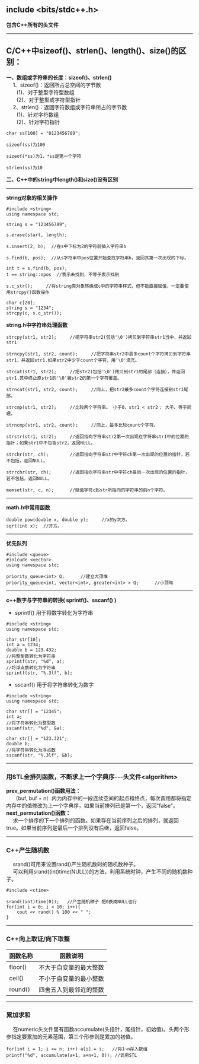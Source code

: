 ## include <bits/stdc++.h>
**包含C++所有的头文件**
****
## C/C++中sizeof()、strlen()、length()、size()的区别：  
**一、数组或字符串的长度：sizeof()、strlen()**  
&emsp; 1、sizeof()：返回所占总空间的字节数  
&emsp;&emsp;(1)、对于整型字符型数组  
&emsp;&emsp;(2)、对于整型或字符型指针  
&emsp; 2、strlen()：返回字符数组或字符串所占的字节数  
&emsp;&emsp;(1)、针对字符数组  
&emsp;&emsp;(2)、针对字符指针
```
char ss[100] = "0123456789";

sizeof(ss)为100

sizeof(*ss)为1，*ss是第一个字符

strlen(ss)为10
```
**二、C++中的string中length()和size()没有区别**
****
**string对象的相关操作**
```
#include <string>
using namespace std;

string s = "123456789";

s.erase(start, length);

s.insert(2, b);  //在s中下标为2的字符前插入字符串b

s.find(b, pos);  //从s字符串中pos位置开始查找字符串b，返回其第一次出现的下标。

int t = s.find(b, pos);
t == string::npos  //表示未找到，不等于表示找到

s.c_str();     //将string类对象转换成c中的字符串样式，但不能直接赋值，一定要使用strcpy()函数操作

char c[20];
string s = "1234";
strcpy(c, s.c_str());
```
**string.h中字符串处理函数**
```
strcpy(str1, str2);     //把字符串str2(包括'\0')拷贝到字符串str1当中，并返回str1

strncpy(str1, str2, count);     //把字符串str2中最多count个字符拷贝到字符串str1，并返回str1.如果str2中少于count个字符，用'\0'填充。

strcat(str1, str2);     //把str2(包括'\0')拷贝到str1的尾部（连接），并返回str1.其中终止原str1的'\0'被str2的第一个字符覆盖。

strncat(str1, str2, count);     //同上，把str2最多count个字符连接到str1尾部。

strcmp(str1, str2);     //比较两个字符串。 小于0，str1 < str2； 大于、等于同理。

strncmp(str1, str2, count);     //同上，最多比较count个字符。

strstr(str1, str2);     //返回指向字符串str2第一次出现在字符串str1中的位置的指针；如果str1中不包含str2，返回NULL。

strchr(str, ch);        //返回指向字符串str中字符ch第一次出现的位置的指针，若不包括，返回NULL。

strrchr(str, ch);       //返回指向字符串str中字符ch最后一次出现的位置的指针，若不包括，返回NULL。

memset(str, c, n);      //赋值字符c到str所指向的字符串的前n个字符。
```
****
**math.h中常用函数**
```
double pow(double x, double y);     //x的y次方。
sqrt(int x);  //开方。
```
****
**优先队列**
```
#include <queue>
#inlcude <vector>
using namespace std;

priority_queue<int> Q;      //建立大顶堆
priority_queue<int, vector<int>, greater<int> > Q;      //小顶堆
```
****
**c++数字与字符串的转换( sprintf()、sscanf() )**
+ sprintf() 用于将数字转化为字符串
```
#include <string>
using namespace std;

char str[10];
int a = 1234;
double b = 123.432;
//将整型数转化为字符串
sprintf(str, "%d", a);
//将浮点数转化为字符串
sprintf(str, "%.3lf", b);
```
+ sscanf() 用于将字符串转化为数字
```
#include <string>
using namespace std;

char str[] = "12345";
int a;
//将字符串转化为整型数
sscanf(str, "%d", &a);

char str[] = "123.321";
double b;
//将字符串转化为浮点数
sscanf(str, "%.3lf", &b);
```
****
### 用STL全排列函数，不断求上一个字典序---头文件\<algorithm\>  
**prev_permutation()函数用法：**  
&emsp; （buf, buf + n）内为内存中的一段连续空间的起点和终点，每次调用都将指定内存中的值修改为上一个字典序，如果当前排列已是第一个，返回"false"。  
**next_permutation()函数：**  
&emsp; 求一个排序的下一个排列的函数。如果存在当前序列之后的排列，就返回true。如果当前序列是最后一个排列没有后继，返回false。
****
### C++产生随机数
&emsp; srand()可用来设置rand()产生随机数时的随机数种子。  
&emsp; 可以利用srand((int)time(NULL))的方法，利用系统时钟，产生不同的随机数种子。
```
#include <ctime>

srand((int)time(0));   //产生随机种子 把0换成NULL也行
for(int i = 0; i < 10; i++){
    cout << rand() % 100 << " ";
}
```
****
### C++向上取证/向下取整  
函数名称|函数说明
--|:--:
floor()|不大于自变量的最大整数  
ceil()|不小于自变量的最小整数
round()|四舍五入到最邻近的整数   
****
### 累加求和   
&emsp; 在numeric头文件里有函数accumulate(头指针，尾指针，初始值)。头两个形参指定要累加的元素范围，第三个形参则是累加的初值。    
```
for(int i = 1; i <= n; i++) a[i] = i;   //将1~n存入数组
printf("%d", accumulate(a+1, a+n+1, 0)); //调用STL
```  







